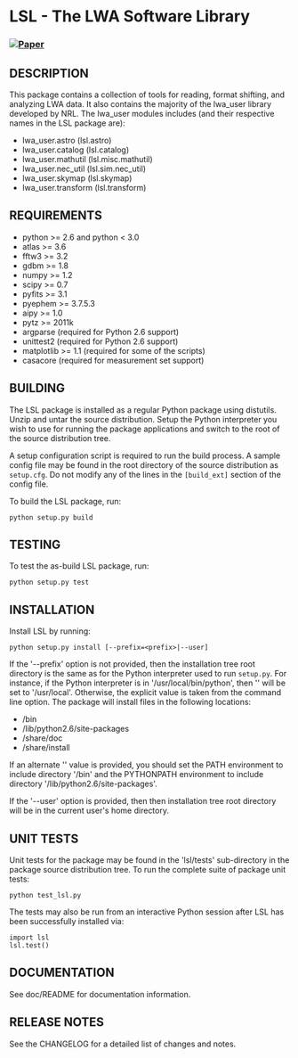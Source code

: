 LSL - The LWA Software Library
==============================

### [![Paper](https://img.shields.io/badge/arXiv-1209.1576-blue.svg)](https://arxiv.org/abs/1209.1576)

DESCRIPTION
-----------
This package contains a collection of tools for reading, format shifting, and analyzing LWA data.  It also contains the majority of the lwa_user library developed by NRL.  The lwa_user modules includes (and their respective names in the LSL package are):
 * lwa_user.astro			(lsl.astro)
 * lwa_user.catalog		(lsl.catalog)
 * lwa_user.mathutil		(lsl.misc.mathutil)
 * lwa_user.nec_util		(lsl.sim.nec_util)
 * lwa_user.skymap			(lsl.skymap)
 * lwa_user.transform		(lsl.transform)

REQUIREMENTS
------------
 * python >= 2.6 and python < 3.0
 * atlas >= 3.6
 * fftw3 >= 3.2
 * gdbm >= 1.8
 * numpy >= 1.2
 * scipy >= 0.7
 * pyfits >= 3.1
 * pyephem >= 3.7.5.3
 * aipy >= 1.0
 * pytz >= 2011k
 * argparse (required for Python 2.6 support)
 * unittest2 (required for Python 2.6 support)
 * matplotlib >= 1.1 (required for some of the scripts)
 * casacore (required for measurement set support)

BUILDING
--------
The LSL package is installed as a regular Python package using distutils.  Unzip and untar the source distribution. Setup the Python interpreter you wish to use for running the package applications and switch to the root of the source distribution tree.

A setup configuration script is required to run the build process.  A sample config file may be found in the root directory of the source distribution as `setup.cfg`.  Do not modify any of the lines in the `[build_ext]` section of the config file.

To build the LSL package, run:

    python setup.py build

TESTING
-------
To test the as-build LSL package, run:

	python setup.py test

INSTALLATION
------------
Install LSL by running:

	python setup.py install [--prefix=<prefix>|--user]

If the '--prefix' option is not provided, then the installation tree root directory is the same as for the Python interpreter used to run `setup.py`.  For instance, if the Python interpreter is in '/usr/local/bin/python', then '<prefix>' will be set to '/usr/local'.  Otherwise, the explicit <prefix> value is taken from the command line option.  The package will install files in the following locations:
 * <prefix>/bin
 * <prefix>/lib/python2.6/site-packages
 * <prefix>/share/doc
 * <prefix>/share/install

If an alternate '<prefix>' value is provided, you should set the PATH environment to include directory '<prefix>/bin' and the PYTHONPATH environment to include directory '<prefix>/lib/python2.6/site-packages'.

If the '--user' option is provided, then then installation tree root directory will be in the current user's home directory.

UNIT TESTS
----------
Unit tests for the package may be found in the 'lsl/tests' sub-directory in the package source distribution tree.  To run the complete suite of package unit tests:

    python test_lsl.py
    
The tests may also be run from an interactive Python session after LSL has been successfully installed via: 

	import lsl
	lsl.test()

DOCUMENTATION
-------------
See doc/README for documentation information.

RELEASE NOTES
-------------
See the CHANGELOG for a detailed list of changes and notes.
